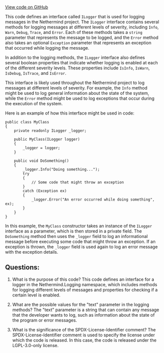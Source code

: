 [View code on GitHub](https://github.com/nethermindeth/nethermind/Nethermind.Logging/ILogger.cs)

This code defines an interface called `ILogger` that is used for logging messages in the Nethermind project. The `ILogger` interface contains several methods for logging messages at different levels of severity, including `Info`, `Warn`, `Debug`, `Trace`, and `Error`. Each of these methods takes a `string` parameter that represents the message to be logged, and the `Error` method also takes an optional `Exception` parameter that represents an exception that occurred while logging the message.

In addition to the logging methods, the `ILogger` interface also defines several boolean properties that indicate whether logging is enabled at each of the different severity levels. These properties include `IsInfo`, `IsWarn`, `IsDebug`, `IsTrace`, and `IsError`.

This interface is likely used throughout the Nethermind project to log messages at different levels of severity. For example, the `Info` method might be used to log general information about the state of the system, while the `Error` method might be used to log exceptions that occur during the execution of the system.

Here is an example of how this interface might be used in code:

```
public class MyClass
{
    private readonly ILogger _logger;

    public MyClass(ILogger logger)
    {
        _logger = logger;
    }

    public void DoSomething()
    {
        _logger.Info("Doing something...");
        try
        {
            // Some code that might throw an exception
        }
        catch (Exception ex)
        {
            _logger.Error("An error occurred while doing something", ex);
        }
    }
}
```

In this example, the `MyClass` constructor takes an instance of the `ILogger` interface as a parameter, which is then stored in a private field. The `DoSomething` method then uses the `_logger` field to log an informational message before executing some code that might throw an exception. If an exception is thrown, the `_logger` field is used again to log an error message with the exception details.
## Questions: 
 1. What is the purpose of this code?
   This code defines an interface for a logger in the Nethermind.Logging namespace, which includes methods for logging different levels of messages and properties for checking if a certain level is enabled.

2. What are the possible values for the "text" parameter in the logging methods?
   The "text" parameter is a string that can contain any message that the developer wants to log, such as information about the state of the program or error messages.

3. What is the significance of the SPDX-License-Identifier comment?
   The SPDX-License-Identifier comment is used to specify the license under which the code is released. In this case, the code is released under the LGPL-3.0-only license.